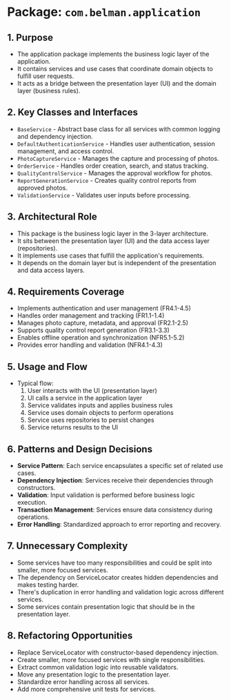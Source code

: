 # Package: `com.belman.application`

## 1. Purpose

* The application package implements the business logic layer of the application.
* It contains services and use cases that coordinate domain objects to fulfill user requests.
* It acts as a bridge between the presentation layer (UI) and the domain layer (business rules).

## 2. Key Classes and Interfaces

* `BaseService` - Abstract base class for all services with common logging and dependency injection.
* `DefaultAuthenticationService` - Handles user authentication, session management, and access control.
* `PhotoCaptureService` - Manages the capture and processing of photos.
* `OrderService` - Handles order creation, search, and status tracking.
* `QualityControlService` - Manages the approval workflow for photos.
* `ReportGenerationService` - Creates quality control reports from approved photos.
* `ValidationService` - Validates user inputs before processing.

## 3. Architectural Role

* This package is the business logic layer in the 3-layer architecture.
* It sits between the presentation layer (UI) and the data access layer (repositories).
* It implements use cases that fulfill the application's requirements.
* It depends on the domain layer but is independent of the presentation and data access layers.

## 4. Requirements Coverage

* Implements authentication and user management (FR4.1-4.5)
* Handles order management and tracking (FR1.1-1.4)
* Manages photo capture, metadata, and approval (FR2.1-2.5)
* Supports quality control report generation (FR3.1-3.3)
* Enables offline operation and synchronization (NFR5.1-5.2)
* Provides error handling and validation (NFR4.1-4.3)

## 5. Usage and Flow

* Typical flow:
  1. User interacts with the UI (presentation layer)
  2. UI calls a service in the application layer
  3. Service validates inputs and applies business rules
  4. Service uses domain objects to perform operations
  5. Service uses repositories to persist changes
  6. Service returns results to the UI

## 6. Patterns and Design Decisions

* **Service Pattern**: Each service encapsulates a specific set of related use cases.
* **Dependency Injection**: Services receive their dependencies through constructors.
* **Validation**: Input validation is performed before business logic execution.
* **Transaction Management**: Services ensure data consistency during operations.
* **Error Handling**: Standardized approach to error reporting and recovery.

## 7. Unnecessary Complexity

* Some services have too many responsibilities and could be split into smaller, more focused services.
* The dependency on ServiceLocator creates hidden dependencies and makes testing harder.
* There's duplication in error handling and validation logic across different services.
* Some services contain presentation logic that should be in the presentation layer.

## 8. Refactoring Opportunities

* Replace ServiceLocator with constructor-based dependency injection.
* Create smaller, more focused services with single responsibilities.
* Extract common validation logic into reusable validators.
* Move any presentation logic to the presentation layer.
* Standardize error handling across all services.
* Add more comprehensive unit tests for services.